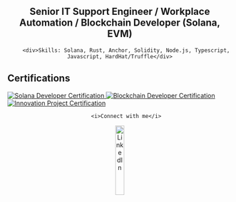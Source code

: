 <div dir="auto" align="center">
        <h2>Senior IT Support Engineer / Workplace Automation / Blockchain Developer (Solana, EVM)</h2>
        
        <div>Skills: Solana, Rust, Anchor, Solidity, Node.js, Typescript, Javascript, HardHat/Truffle</div>
</div>

## Certifications

<a href="https://certificate.bcdiploma.com/check/B89F34BA2264FB9B22E9B1BAD0C428DE3440995903499BFE57C6C311F2B3EF94elhKRVpvbTVTRkVsUTJ1UlpheXdjOTJJRnZmMTJHV3pkaVpERG5iREM4MGpDTkQv" target="_blank" rel="noopener noreferrer">
  <img src="https://img.shields.io/badge/Solana%20Developer-Verified-blue" alt="Solana Developer Certification" />
</a>
<a href="https://certificate.bcdiploma.com/check/0358FEB728F15210B07F0DE8ABB333FF498FC1A172E1BCBBF0A5AB97F76639F7Umdvc3UrS2NuMkJ1MzlVRlJVcUdmKys2TS8xenFnTjJSQjVHelZrbGFkNlMwYlIr" target="_blank" rel="noopener noreferrer">
  <img src="https://img.shields.io/badge/Blockchain%20Developer-Verified-green" alt="Blockchain Developer Certification" />
</a>
<a href="https://certificate.bcdiploma.com/check/26FFB98C351F708454ED2ECC6E42540A4B6A827F8F339DB41EE5166475C21BE2RUxVTkxSdTVYNW5wRDJ0ZENtTjR1NUNySk0wRzVoQ0ZjYXdSRFdmbmFldGx3cXFX" target="_blank" rel="noopener noreferrer">
  <img src="https://img.shields.io/badge/Innovation%20Project-Verified-orange" alt="Innovation Project Certification" />
</a>

<div dir="auto" align="center">
        
        <i>Connect with me</i>
        

</div>
<div dir="auto" align="center">
        <a href="https://www.linkedin.com/in/julienc82/" target="_blank"><img src="https://i.postimg.cc/J0dqMgHP/Pik-Png-com-linkedin-png-533498.png" alt="LinkedIn" style="width: 20%;">
        </a>
</div>
